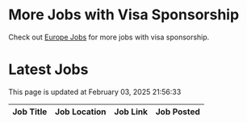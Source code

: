 # More Jobs with Visa Sponsorship

Check out [Europe Jobs](https://github.com/sureshparimi/europejobs#latest-jobs) for more jobs with visa sponsorship.

# Latest Jobs

This page is updated at February 03, 2025 21:56:33

| Job Title | Job Location | Job Link | Job Posted |
| --- | --- | --- | --- |
